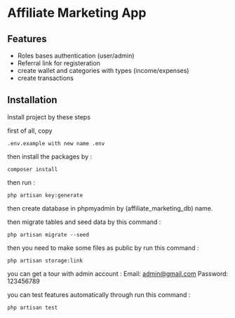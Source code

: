 
# Affiliate Marketing App

## Features

- Roles bases authentication (user/admin)
- Referral link for registeration
- create wallet and categories with types (income/expenses)
- create transactions


## Installation

Install project by these steps

first of all, copy 
```
.env.example with new name .env
```

then install the packages by :
```
composer install
```

then run :
```
php artisan key:generate
```


then create database in phpmyadmin by (affiliate_marketing_db) name.

then migrate tables and seed data by this command :
```
php artisan migrate --seed
```

then you need to make some files as public by run this command :
```
php artisan storage:link
```

you can get a tour with admin account :
Email: admin@gmail.com
Password: 123456789

you can test features automatically through run this command :
```
php artisan test
```
